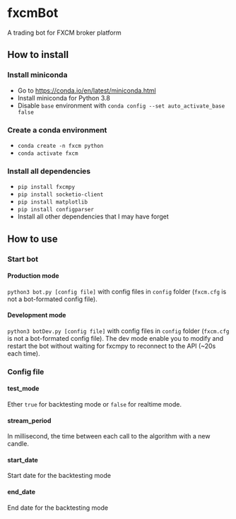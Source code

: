# fxcmBot
A trading bot for FXCM broker platform

## How to install
### Install miniconda
- Go to https://conda.io/en/latest/miniconda.html
- Install miniconda for Python 3.8
- Disable `base` environment with `conda config --set auto_activate_base false`
### Create a conda environment
- `conda create -n fxcm python`
- `conda activate fxcm`
### Install all dependencies
- `pip install fxcmpy`
- `pip install socketio-client`
- `pip install matplotlib`
- `pip install configparser`
- Install all other dependencies that I may have forget

## How to use
### Start bot
#### Production mode
`python3 bot.py [config file]` with config files in `config` folder (`fxcm.cfg` is not a bot-formated config file).

#### Development mode
`python3 botDev.py [config file]` with config files in `config` folder (`fxcm.cfg` is not a bot-formated config file).
The dev mode enable you to modify and restart the bot without waiting for fxcmpy to reconnect to the API (~20s each time).

### Config file
#### test_mode
Ether `true` for backtesting mode or `false` for realtime mode. 
#### stream_period
In millisecond, the time between each call to the algorithm with a new candle.
#### start_date
Start date for the backtesting mode
#### end_date
End date for the backtesting mode

